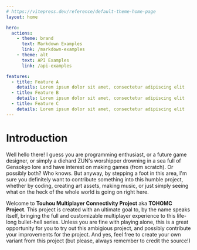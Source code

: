 ```yaml
---
# https://vitepress.dev/reference/default-theme-home-page
layout: home

hero:
  actions:
    - theme: brand
      text: Markdown Examples
      link: /markdown-examples
    - theme: alt
      text: API Examples
      link: /api-examples

features:
  - title: Feature A
    details: Lorem ipsum dolor sit amet, consectetur adipiscing elit
  - title: Feature B
    details: Lorem ipsum dolor sit amet, consectetur adipiscing elit
  - title: Feature C
    details: Lorem ipsum dolor sit amet, consectetur adipiscing elit
---
```

# Introduction

Well hello there!
I guess you are programming enthusiast, or a future game designer, or simply a diehard ZUN's worshipper drowning in a sea full of Gensokyo lore and have interest on making games (from scratch). Or possibly both? Who knows. But anyway, by stepping a foot in this area, I'm sure you definitely want to contribute something into this humble project, whether by coding, creating art assets, making music, or just simply seeing what on the heck of the whole world is going on right here.

Welcome to **Touhou Multiplayer Connectivity Project** aka **TOHOMC Project**. This project is created with an ultimate goal to, by the name speaks itself, bringing the full and customizable multiplayer experience to this life-long bullet-hell series. Unless you are fine with playing alone, this is a great opportunity for you to try out this ambigious project, and possibly contribute your improvements for the project. And yes, feel free to create your own variant from this project (but please, always remember to credit the source!)

